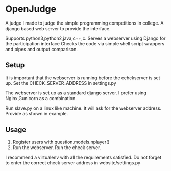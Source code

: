 OpenJudge
=========

A judge I made to judge the simple programming competitions in college.
A django based web server to provide the interface.


Supports python3,python2,java,c++,c.
Serves a webserver using Django for the participation interface
Checks the code via simple shell script wrappers and pipes and output comparison.

Setup
-----
It is important that the webserver is running before the cehckserver is set up.
Set the CHECK_SERVER_ADDRESS in settings.py

The webserver is set up as a standard django server. I prefer using Nginx,Gunicorn as a 
combination.

Run slave.py on a linux like machine. It will ask for the webserver address. Provide as shown in example.

Usage
------

1. Register users with question.models.nplayer()
2. Run the webserver. Run the check server.

I recommend a virtualenv with all the requirements satisfied.
Do not forget to enter the correct check server address in website/settings.py
